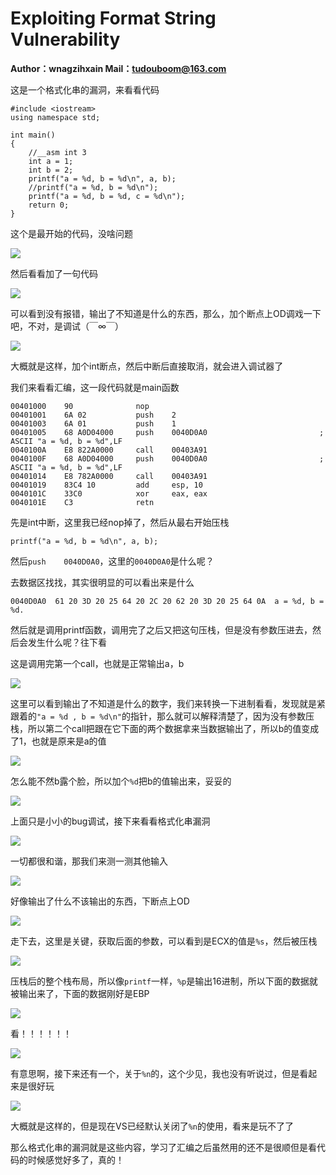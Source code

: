 # Exploiting Format String Vulnerability

**Author：wnagzihxain
Mail：tudouboom@163.com**

这是一个格式化串的漏洞，来看看代码
```
#include <iostream>
using namespace std;

int main()
{
	//__asm int 3
	int a = 1;
	int b = 2;
	printf("a = %d, b = %d\n", a, b);
	//printf("a = %d, b = %d\n");
	printf("a = %d, b = %d, c = %d\n");
	return 0;
}
```

这个是最开始的代码，没啥问题

![](Image/1.png)

然后看看加了一句代码

![](Image/2.png)

可以看到没有报错，输出了不知道是什么的东西，那么，加个断点上OD调戏一下吧，不对，是调试（￣∞￣）

![](Image/3.png)

大概就是这样，加个int断点，然后中断后直接取消，就会进入调试器了

我们来看看汇编，这一段代码就是main函数
``` 
00401000    90              nop
00401001    6A 02           push    2
00401003    6A 01           push    1
00401005    68 A0D04000     push    0040D0A0                         ; ASCII "a = %d, b = %d",LF
0040100A    E8 822A0000     call    00403A91
0040100F    68 A0D04000     push    0040D0A0                         ; ASCII "a = %d, b = %d",LF
00401014    E8 782A0000     call    00403A91
00401019    83C4 10         add     esp, 10
0040101C    33C0            xor     eax, eax
0040101E    C3              retn
```

先是int中断，这里我已经nop掉了，然后从最右开始压栈
``` 
printf("a = %d, b = %d\n", a, b);
```

然后`push    0040D0A0`，这里的`0040D0A0`是什么呢？

去数据区找找，其实很明显的可以看出来是什么
``` 
0040D0A0  61 20 3D 20 25 64 20 2C 20 62 20 3D 20 25 64 0A  a = %d, b = %d.
```

然后就是调用printf函数，调用完了之后又把这句压栈，但是没有参数压进去，然后会发生什么呢？往下看

这是调用完第一个call，也就是正常输出a，b

![](Image/4.png)

这里可以看到输出了不知道是什么的数字，我们来转换一下进制看看，发现就是紧跟着的`"a = %d , b = %d\n"`的指针，那么就可以解释清楚了，因为没有参数压栈，所以第二个call把跟在它下面的两个数据拿来当数据输出了，所以b的值变成了1，也就是原来是a的值

![](Image/5.png)

怎么能不然b露个脸，所以加个`%d`把b的值输出来，妥妥的

![](Image/6.png)

上面只是小小的bug调试，接下来看看格式化串漏洞

![](Image/7.png)

一切都很和谐，那我们来测一测其他输入

![](Image/8.png)

好像输出了什么不该输出的东西，下断点上OD

![](Image/9.png)

走下去，这里是关键，获取后面的参数，可以看到是ECX的值是`%s`，然后被压栈

![](Image/10.png)

压栈后的整个栈布局，所以像`printf`一样，`%p`是输出16进制，所以下面的数据就被输出来了，下面的数据刚好是EBP

![](Image/11.png)

看！！！！！！

![](Image/12.png)

有意思啊，接下来还有一个，关于`%n`的，这个少见，我也没有听说过，但是看起来是很好玩

![](Image/13.png)

大概就是这样的，但是现在VS已经默认关闭了`%n`的使用，看来是玩不了了

那么格式化串的漏洞就是这些内容，学习了汇编之后虽然用的还不是很顺但是看代码的时候感觉好多了，真的！